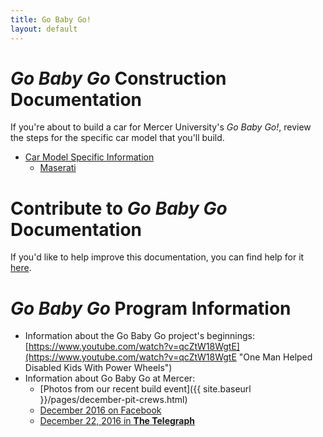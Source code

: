 ```yaml
---
title: Go Baby Go!
layout: default
---
```


# _Go Baby Go_ Construction Documentation

If you're about to build a car for Mercer University's _Go Baby Go!_, review the steps for the specific car model that you'll build.

* [Car Model Specific Information]({{site.baseurl}}/pages/cars-home.html)
	* [Maserati]({{site.baseurl}}/pages/cars-maserati-tasks.html)

# Contribute to _Go Baby Go_ Documentation

If you'd like to help improve this documentation, you can find help for it
[here]({{site.baseurl}}/pages/docs-contribution/gbg-contribute.html).

# _Go Baby Go_ Program Information

* Information about the Go Baby Go project's beginnings: [https://www.youtube.com/watch?v=qcZtW18WgtE](https://www.youtube.com/watch?v=qcZtW18WgtE "One Man Helped Disabled Kids With Power Wheels")
* Information about Go Baby Go at Mercer: 
	- [Photos from our recent build event]({{ site.baseurl }}/pages/december-pit-crews.html)
	- [December 2016 on Facebook](https://www.facebook.com/mercertc/posts/1166188856828602)
	- [December 22, 2016 in __The Telegraph__](http://www.macon.com/news/local/education/article122402574.html)
